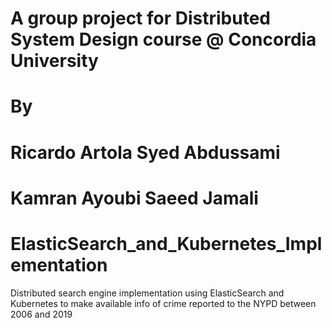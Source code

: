 # A group project for Distributed System Design course @ Concordia University

# By
#     Ricardo Artola     Syed Abdussami
#     Kamran Ayoubi      Saeed Jamali

# ElasticSearch_and_Kubernetes_Implementation
Distributed search engine implementation using ElasticSearch and Kubernetes to make available info of crime reported to the NYPD between 2006 and 2019
